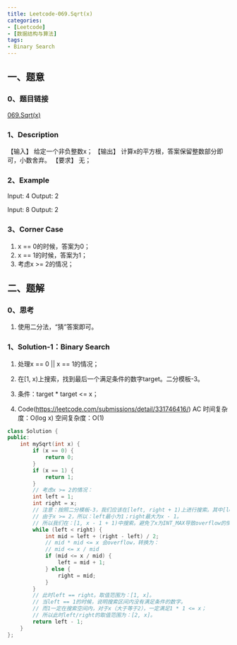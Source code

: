 ```yaml
---
title: Leetcode-069.Sqrt(x)
categories: 
- [Leetcode]
- [数据结构与算法]
tags: 
- Binary Search
---
```


## 一、题意

### 0、题目链接
[069.Sqrt(x)](https://leetcode.com/problems/sqrtx/)

### 1、Description
【输入】
给定一个非负整数x；
【输出】
计算x的平方根，答案保留整数部分即可，小数舍弃。
【要求】
无；

### 2、Example
Input: 4
Output: 2

Input: 8
Output: 2

<!-- more -->

### 3、Corner Case
1. x == 0的时候，答案为0；
2. x == 1的时候，答案为1；
3. 考虑x >= 2的情况；

## 二、题解

### 0、思考
1. 使用二分法，“猜”答案即可。

### 1、Solution-1：Binary Search
1. 处理x == 0 || x == 1的情况；

2. 在[1, x)上搜索，找到最后一个满足条件的数字target。二分模板-3。

3. 条件：target * target <= x；

4. Code(https://leetcode.com/submissions/detail/331746416/)
AC
时间复杂度：O(log x)
空间复杂度：O(1)
```C++
class Solution {
public:
    int mySqrt(int x) {
        if (x == 0) {
            return 0;
        }
        if (x == 1) {
            return 1;
        }
        // 考虑x >= 2的情况：
        int left = 1;
        int right = x;
        // 注意：按照二分模板-3，我们应该在[left, right + 1)上进行搜索。其中[left, right]是target所有可能的取值空间。
        // 由于x >= 2，所以：left最小为1；right最大为x - 1。
        // 所以我们在：[1, x - 1 + 1)中搜索。避免了x为INT_MAX导致overflow的情况。
        while (left < right) {
            int mid = left + (right - left) / 2;
            // mid * mid <= x 会overflow，转换为：
            // mid <= x / mid
            if (mid <= x / mid) {
                left = mid + 1;
            } else {
                right = mid;
            }
        }
        // 此时left == right。取值范围为：[1, x]。
        // 当left == 1的时候，说明搜索区间内没有满足条件的数字。
        // 而1一定在搜索空间内，对于x（大于等于2），一定满足1 * 1 <= x；
        // 所以此时left/right的取值范围为：[2, x]。
        return left - 1;
    }
};
```

